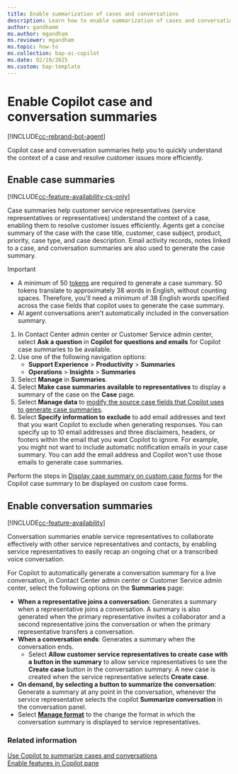 ```yaml
---
title: Enable summarization of cases and conversations
description: Learn how to enable summarization of cases and conversations using Copilot in Customer Service.
author: gandhamm
ms.author: mgandham
ms.reviewer: mgandham
ms.topic: how-to 
ms.collection: bap-ai-copilot
ms.date: 02/19/2025
ms.custom: bap-template 
---
```


# Enable Copilot case and conversation summaries

[!INCLUDE[cc-rebrand-bot-agent](../includes/cc-rebrand-bot-agent.md)]

Copilot case and conversation summaries help you to quickly understand the context of a case and resolve customer issues more efficiently.

## Enable case summaries

[!INCLUDE[cc-feature-availability-cs-only](../includes/cc-feature-availability-cs-only.md)]

Case summaries help customer service representatives (service representatives or representatives) understand the context of a case, enabling them to resolve customer issues efficiently. Agents get a concise summary of the case with the case title, customer, case subject, product, priority, case type, and case description. Email activity records, notes linked to a case, and conversation summaries are also used to generate the case summary.

> [!IMPORTANT]
> - A minimum of 50 [tokens](https://platform.openai.com/docs/introduction) are required to generate a case summary. 50 tokens translate to approximately 38 words in English, without counting spaces. Therefore, you'll need a minimum of 38 English words specified across the case fields that copilot uses to generate the case summary.
> - AI agent conversations aren't automatically included in the conversation summary.
 
1. In Contact Center admin center or Customer Service admin center, select **Ask a question** in **Copilot for questions and emails** for Copilot case summaries to be available.
1. Use one of the following navigation options: 
    - **Support Experience** > **Productivity** > **Summaries**
    - **Operations** > **Insights** > **Summaries**
1. Select **Manage** in **Summaries**.
1. Select **Make case summaries available to representatives** to display a summary of the case on the **Case** page. 
1. Select **Manage data** to [modify the source case fields that Copilot uses to generate case summaries](/dynamics365/customer-service/administer/copilot-map-custom-fields). 
1. Select **Specify information to exclude** to add email addresses and text that you want Copilot to exclude when generating responses. You can specify up to 10 email addresses and three disclaimers, headers, or footers within the email that you want Copilot to ignore. For example, you might not want to include automatic notification emails in your case summary. You can add the email address and Copilot won't use those emails to generate case summaries.<br>

Perform the steps in [Display case summary on custom case forms](/dynamics365/customer-service/administer/copilot-powerapps-settings) for the Copilot case summary to be displayed on custom case forms. 

## Enable conversation summaries

[!INCLUDE[cc-feature-availability](../includes/cc-feature-availability.md)]

Conversation summaries enable service representatives to collaborate effectively with other service representatives and contacts, by enabling service representatives to easily recap an ongoing chat or a transcribed voice conversation.

For Copilot to automatically generate a conversation summary for a live conversation, in Contact Center admin center or Customer Service admin center, select the following options on the **Summaries** page:
   - **When a representative joins a conversation**: Generates a summary when a representative joins a conversation. A summary is also generated when the primary representative invites a collaborator and a second representative joins the conversation or when the primary representative transfers a conversation.
   - **When a conversation ends**: Generates a summary when the conversation ends. 
      - Select **Allow customer service representatives to create case with a button in the summary** to allow service representatives to see the **Create case** button in the conversation summary. A new case is created when the service representative selects **Create case**.
   - **On demand, by selecting a button to summarize the conversation**: Generate a summary at any point in the conversation, whenever the service representative selects the copilot **Summarize conversation** in the conversation panel.
   - Select [**Manage format**](customize-copilot-conv-summary.md) to  the change the format in which the conversation summary is displayed to service representatives.

### Related information

[Use Copilot to summarize cases and conversations](../use/copilot-use-summary.md)  
[Enable features in Copilot pane](copilot-enable-help-pane.md)
